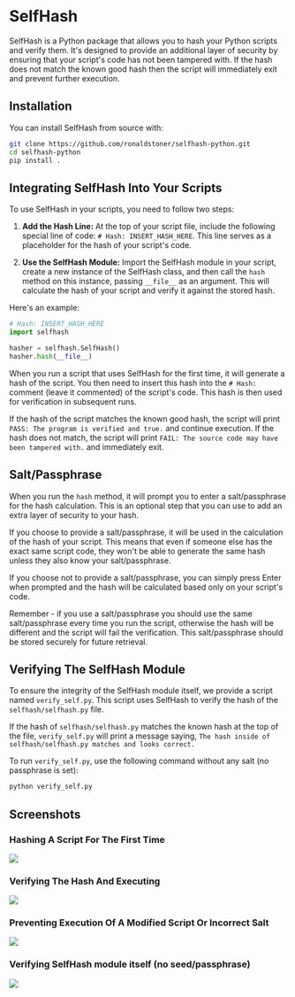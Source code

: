 # SelfHash

SelfHash is a Python package that allows you to hash your Python scripts and verify them. It's designed to provide an additional layer of security by ensuring that your script's code has not been tampered with. If the hash does not match the known good hash then the script will immediately exit and prevent further execution.

## Installation

You can install SelfHash from source with:

```bash
git clone https://github.com/ronaldstoner/selfhash-python.git
cd selfhash-python
pip install .
```

## Integrating SelfHash Into Your Scripts

To use SelfHash in your scripts, you need to follow two steps:

1. **Add the Hash Line:** At the top of your script file, include the following special line of code: `# Hash: INSERT_HASH_HERE`. This line serves as a placeholder for the hash of your script's code. 

2. **Use the SelfHash Module:** Import the SelfHash module in your script, create a new instance of the SelfHash class, and then call the `hash` method on this instance, passing `__file__` as an argument. This will calculate the hash of your script and verify it against the stored hash.

Here's an example:

```python
# Hash: INSERT_HASH_HERE
import selfhash

hasher = selfhash.SelfHash()
hasher.hash(__file__)
```

When you run a script that uses SelfHash for the first time, it will generate a hash of the script. You then need to insert this hash into the `# Hash: ` comment (leave it commented) of the script's code. This hash is then used for verification in subsequent runs.

If the hash of the script matches the known good hash, the script will print `PASS: The program is verified and true.` and continue execution. If the hash does not match, the script will print `FAIL: The source code may have been tampered with.` and immediately exit.

## Salt/Passphrase

When you run the `hash` method, it will prompt you to enter a salt/passphrase for the hash calculation. This is an optional step that you can use to add an extra layer of security to your hash. 

If you choose to provide a salt/passphrase, it will be used in the calculation of the hash of your script. This means that even if someone else has the exact same script code, they won't be able to generate the same hash unless they also know your salt/passphrase. 

If you choose not to provide a salt/passphrase, you can simply press Enter when prompted and the hash will be calculated based only on your script's code.

Remember - if you use a salt/passphrase you should use the same salt/passphrase every time you run the script, otherwise the hash will be different and the script will fail the verification. This salt/passphrase should be stored securely for future retrieval.

## Verifying The SelfHash Module

To ensure the integrity of the SelfHash module itself, we provide a script named `verify_self.py`. This script uses SelfHash to verify the hash of the `selfhash/selfhash.py` file.

If the hash of `selfhash/selfhash.py` matches the known hash at the top of the file, `verify_self.py` will print a message saying, `The hash inside of selfhash/selfhash.py matches and looks correct.`

To run `verify_self.py`, use the following command without any salt (no passphrase is set):

```bash
python verify_self.py
```

## Screenshots
### Hashing A Script For The First Time
<img src="https://github.com/ronaldstoner/selfhash-python/blob/main/img/1.png?raw=true" />

### Verifying The Hash And Executing
<img src="https://github.com/ronaldstoner/selfhash-python/blob/main/img/2.png?raw=true" />

### Preventing Execution Of A Modified Script Or Incorrect Salt
<img src="https://github.com/ronaldstoner/selfhash-python/blob/main/img/3.png?raw=true" />

### Verifying SelfHash module itself (no seed/passphrase)
<img src="https://github.com/ronaldstoner/selfhash-python/blob/main/img/4.png?raw=true" />
